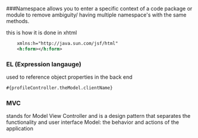 ###Namespace
allows you to enter a specific context of a code package or module to remove ambiguity/ having multiple namespace's with the same methods.

this is how it is done in xhtml
```xml
    xmlns:h="http://java.sun.com/jsf/html"
    <h:form></h:form>
```
### EL (Expression langauge)
used to reference object properties in the back end 

```xml
#{profileController.theModel.clientName}
```

### MVC
stands for Model View Controller and is a design pattern that separates the functionality and user interface 
Model: the behavior and actions of the application 